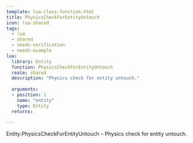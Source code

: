 ```yaml
---
template: lua-class-function.html
title: PhysicsCheckForEntityUntouch
icon: lua-shared
tags:
  - lua
  - shared
  - needs-verification
  - needs-example
lua:
  library: Entity
  function: PhysicsCheckForEntityUntouch
  realm: shared
  description: "Physics check for entity untouch."
  
  arguments:
  - position: 1
    name: "entity"
    type: Entity
  returns:
    
---
```


<div class="lua__search__keywords">
Entity:PhysicsCheckForEntityUntouch &#x2013; Physics check for entity untouch.
</div>
